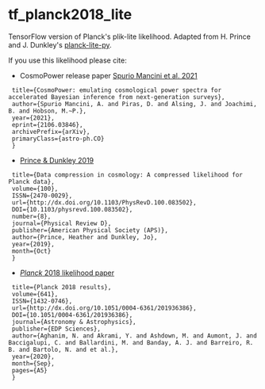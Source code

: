 # tf_planck2018_lite

TensorFlow version of Planck's plik-lite likelihood. 
Adapted from H. Prince and J. Dunkley's [planck-lite-py](https://github.com/heatherprince/planck-lite-py).

If you use this likelihood please cite:

- CosmoPower release paper [Spurio Mancini et al. 2021](https://arxiv.org/abs/2106.03846)

```@article{spuriomancini2021,
 title={CosmoPower: emulating cosmological power spectra for accelerated Bayesian inference from next-generation surveys}, 
 author={Spurio Mancini, A. and Piras, D. and Alsing, J. and Joachimi, B. and Hobson, M.~P.},
 year={2021},
 eprint={2106.03846},
 archivePrefix={arXiv},
 primaryClass={astro-ph.CO}
 }
```

- [Prince & Dunkley 2019](https://arxiv.org/abs/1909.05869)

```@article{prince2019,
 title={Data compression in cosmology: A compressed likelihood for Planck data},
 volume={100},
 ISSN={2470-0029},
 url={http://dx.doi.org/10.1103/PhysRevD.100.083502},
 DOI={10.1103/physrevd.100.083502},
 number={8},
 journal={Physical Review D},
 publisher={American Physical Society (APS)},
 author={Prince, Heather and Dunkley, Jo},
 year={2019},
 month={Oct}
 }
```

- [_Planck_ 2018 likelihood paper](https://arxiv.org/abs/1907.12875)

```@article{planck2020,
 title={Planck 2018 results},
 volume={641},
 ISSN={1432-0746},
 url={http://dx.doi.org/10.1051/0004-6361/201936386},
 DOI={10.1051/0004-6361/201936386},
 journal={Astronomy & Astrophysics},
 publisher={EDP Sciences},
 author={Aghanim, N. and Akrami, Y. and Ashdown, M. and Aumont, J. and Baccigalupi, C. and Ballardini, M. and Banday, A. J. and Barreiro, R. B. and Bartolo, N. and et al.},
 year={2020},
 month={Sep},
 pages={A5}
 }
```
